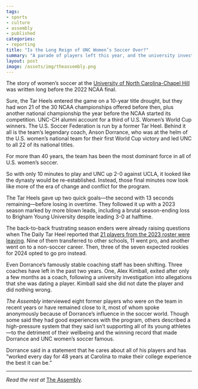 ```yaml
---
tags:
- sports
- culture
- assembly
- published
categories:
- reporting
title: "Is the Long Reign of UNC Women’s Soccer Over?"
summary: "A parade of players left this year, and the university investigated a coach. Some athletes say those are just two signs of trouble in Anson Dorrance’s famed program."
layout: post
image: /assets/img/theassembly.png 
---
```

The story of women’s soccer at the [University of North Carolina-Chapel Hill](https://www.theassemblync.com/tag/unc-chapel-hill/) was written long before the 2022 NCAA final.

Sure, the Tar Heels entered the game on a 10-year title drought, but they had won 21 of the 30 NCAA championships offered before then, plus another national championship the year before the NCAA started its competition. UNC-CH alumni account for a third of U.S. Women’s World Cup winners. The U.S. Soccer Federation is run by a former Tar Heel. Behind it all is the team’s legendary coach, Anson Dorrance, who was at the helm of the U.S. women’s national team for their first World Cup victory and led UNC to all 22 of its national titles.

For more than 40 years, the team has been the most dominant force in all of U.S. women’s soccer. 

So with only 10 minutes to play and UNC up 2-0 against UCLA, it looked like the dynasty would be re-established. Instead, those final minutes now look like more of the era of change and conflict for the program.

The Tar Heels gave up two quick goals—the second with 13 seconds remaining—before losing in overtime. They followed it up with a 2023 season marked by more blown leads, including a brutal season-ending loss to Brigham Young University despite leading 3-0 at halftime. 

The back-to-back frustrating season enders were already raising questions when The Daily Tar Heel reported that [21 players from the 2023 roster were leaving](https://www.dailytarheel.com/article/2024/01/unc-womens-soccer-roster-turnover-2024-season-ally-sentnor). Nine of them transferred to other schools, 11 went pro, and another went on to a non-soccer career. Then, three of the seven expected rookies for 2024 opted to go pro instead.

Even Dorrance’s famously stable coaching staff has been shifting. Three coaches have left in the past two years. One, Alex Kimball, exited after only a few months as a coach, following a university investigation into allegations that she was dating a player. Kimball said she did not date the player and did nothing wrong.

_The Assembly_ interviewed eight former players who were on the team in recent years or have remained close to it, most of whom spoke anonymously because of Dorrance’s influence in the soccer world. Though some said they had good experiences with the program, others described a high-pressure system that they said isn’t supporting all of its young athletes—to the detriment of their wellbeing and the winning record that made Dorrance and UNC women’s soccer famous.

Dorrance said in a statement that he cares about all of his players and has “worked every day for 48 years at Carolina to make their college experience the best it can be.”

---

_Read the rest at_ [The Assembly](https://www.theassemblync.com/culture/sports/unc-north-carolina-womens-soccer-anson-dorrance-investigation-transfers/).
